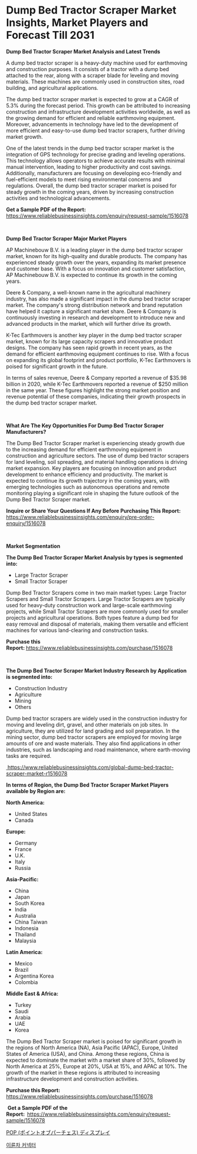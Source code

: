 <p><h1>Dump Bed Tractor Scraper Market Insights, Market Players and Forecast Till 2031</h1></p><p><strong>Dump Bed Tractor Scraper Market Analysis and Latest Trends</strong></p>
<p><p>A dump bed tractor scraper is a heavy-duty machine used for earthmoving and construction purposes. It consists of a tractor with a dump bed attached to the rear, along with a scraper blade for leveling and moving materials. These machines are commonly used in construction sites, road building, and agricultural applications. </p><p>The dump bed tractor scraper market is expected to grow at a CAGR of 5.3% during the forecast period. This growth can be attributed to increasing construction and infrastructure development activities worldwide, as well as the growing demand for efficient and reliable earthmoving equipment. Moreover, advancements in technology have led to the development of more efficient and easy-to-use dump bed tractor scrapers, further driving market growth.</p><p>One of the latest trends in the dump bed tractor scraper market is the integration of GPS technology for precise grading and leveling operations. This technology allows operators to achieve accurate results with minimal manual intervention, leading to higher productivity and cost savings. Additionally, manufacturers are focusing on developing eco-friendly and fuel-efficient models to meet rising environmental concerns and regulations. Overall, the dump bed tractor scraper market is poised for steady growth in the coming years, driven by increasing construction activities and technological advancements.</p></p>
<p><strong>Get a Sample PDF of the Report:&nbsp;</strong> <a href="https://www.reliablebusinessinsights.com/enquiry/request-sample/1516078">https://www.reliablebusinessinsights.com/enquiry/request-sample/1516078</a></p>
<p>&nbsp;</p>
<p><strong>Dump Bed Tractor Scraper Major Market Players</strong></p>
<p><p>AP Machinebouw B.V. is a leading player in the dump bed tractor scraper market, known for its high-quality and durable products. The company has experienced steady growth over the years, expanding its market presence and customer base. With a focus on innovation and customer satisfaction, AP Machinebouw B.V. is expected to continue its growth in the coming years.</p><p>Deere & Company, a well-known name in the agricultural machinery industry, has also made a significant impact in the dump bed tractor scraper market. The company's strong distribution network and brand reputation have helped it capture a significant market share. Deere & Company is continuously investing in research and development to introduce new and advanced products in the market, which will further drive its growth.</p><p>K-Tec Earthmovers is another key player in the dump bed tractor scraper market, known for its large capacity scrapers and innovative product designs. The company has seen rapid growth in recent years, as the demand for efficient earthmoving equipment continues to rise. With a focus on expanding its global footprint and product portfolio, K-Tec Earthmovers is poised for significant growth in the future.</p><p>In terms of sales revenue, Deere & Company reported a revenue of $35.98 billion in 2020, while K-Tec Earthmovers reported a revenue of $250 million in the same year. These figures highlight the strong market position and revenue potential of these companies, indicating their growth prospects in the dump bed tractor scraper market.</p></p>
<p>&nbsp;</p>
<p><strong>What Are The Key Opportunities For Dump Bed Tractor Scraper Manufacturers?</strong></p>
<p><p>The Dump Bed Tractor Scraper market is experiencing steady growth due to the increasing demand for efficient earthmoving equipment in construction and agriculture sectors. The use of dump bed tractor scrapers for land leveling, soil spreading, and material handling operations is driving market expansion. Key players are focusing on innovation and product development to enhance efficiency and productivity. The market is expected to continue its growth trajectory in the coming years, with emerging technologies such as autonomous operations and remote monitoring playing a significant role in shaping the future outlook of the Dump Bed Tractor Scraper market.</p></p>
<p><strong>Inquire or Share Your Questions If Any Before Purchasing This Report:</strong> <a href="https://www.reliablebusinessinsights.com/enquiry/pre-order-enquiry/1516078">https://www.reliablebusinessinsights.com/enquiry/pre-order-enquiry/1516078</a></p>
<p>&nbsp;</p>
<p><strong>Market Segmentation</strong></p>
<p><strong>The Dump Bed Tractor Scraper Market Analysis by types is segmented into:</strong></p>
<p><ul><li>Large Tractor Scraper</li><li>Small Tractor Scraper</li></ul></p>
<p><p>Dump Bed Tractor Scrapers come in two main market types: Large Tractor Scrapers and Small Tractor Scrapers. Large Tractor Scrapers are typically used for heavy-duty construction work and large-scale earthmoving projects, while Small Tractor Scrapers are more commonly used for smaller projects and agricultural operations. Both types feature a dump bed for easy removal and disposal of materials, making them versatile and efficient machines for various land-clearing and construction tasks.</p></p>
<p><strong>Purchase this Report:&nbsp;</strong><a href="https://www.reliablebusinessinsights.com/purchase/1516078">https://www.reliablebusinessinsights.com/purchase/1516078</a></p>
<p>&nbsp;</p>
<p><strong>The Dump Bed Tractor Scraper Market Industry Research by Application is segmented into:</strong></p>
<p><ul><li>Construction Industry</li><li>Agriculture</li><li>Mining</li><li>Others</li></ul></p>
<p><p>Dump bed tractor scrapers are widely used in the construction industry for moving and leveling dirt, gravel, and other materials on job sites. In agriculture, they are utilized for land grading and soil preparation. In the mining sector, dump bed tractor scrapers are employed for moving large amounts of ore and waste materials. They also find applications in other industries, such as landscaping and road maintenance, where earth-moving tasks are required.</p></p>
<p><a href="https://www.reliablebusinessinsights.com/global-dump-bed-tractor-scraper-market-r1516078">&nbsp;https://www.reliablebusinessinsights.com/global-dump-bed-tractor-scraper-market-r1516078</a></p>
<p><strong>In terms of Region, the Dump Bed Tractor Scraper Market Players available by Region are:</strong></p>
<p>
    <p> <strong> North America: </strong>
        <ul>
            <li>United States</li>
            <li>Canada</li>
        </ul>
        </p> 
    <p> <strong> Europe: </strong>
        <ul>
            <li>Germany</li>
            <li>France</li>
            <li>U.K.</li>
            <li>Italy</li>
            <li>Russia</li>
        </ul>
        </p> 
    <p> <strong> Asia-Pacific: </strong>
        <ul>
            <li>China</li>
            <li>Japan</li>
            <li>South Korea</li>
            <li>India</li>
            <li>Australia</li>
            <li>China Taiwan</li>
            <li>Indonesia</li>
            <li>Thailand</li>
            <li>Malaysia</li>
        </ul>
        </p> 
    <p> <strong> Latin America: </strong>
        <ul>
            <li>Mexico</li>
            <li>Brazil</li>
            <li>Argentina Korea</li>
            <li>Colombia</li>
        </ul>
        </p> 
    <p> <strong> Middle East & Africa: </strong>
        <ul>
            <li>Turkey</li>
            <li>Saudi</li>
            <li>Arabia</li>
            <li>UAE</li>
            <li>Korea</li>
        </ul>
    </p>
    </p>
<p><p>The Dump Bed Tractor Scraper market is poised for significant growth in the regions of North America (NA), Asia Pacific (APAC), Europe, United States of America (USA), and China. Among these regions, China is expected to dominate the market with a market share of 30%, followed by North America at 25%, Europe at 20%, USA at 15%, and APAC at 10%. The growth of the market in these regions is attributed to increasing infrastructure development and construction activities.</p></p>
<p><strong>Purchase this Report: </strong><a href="https://www.reliablebusinessinsights.com/purchase/1516078">https://www.reliablebusinessinsights.com/purchase/1516078</a></p>
<p>&nbsp;<strong>Get a Sample PDF of the Report:&nbsp;&nbsp;</strong><a href="https://www.reliablebusinessinsights.com/enquiry/request-sample/1516078">https://www.reliablebusinessinsights.com/enquiry/request-sample/1516078</a></p>
<p><strong></strong></p>
<p><p><a href="https://medium.com/@byroalenzuela76845/%E3%82%B0%E3%83%AD%E3%83%BC%E3%83%90%E3%83%ABpop-point-of-purchase-%E3%83%87%E3%82%A3%E3%82%B9%E3%83%97%E3%83%AC%E3%82%A4%E5%B8%82%E5%A0%B4%E3%81%AE%E8%A6%8F%E6%A8%A1%E3%81%A8%E3%82%B7%E3%82%A7%E3%82%A2%E5%88%86%E6%9E%90-%E8%A3%BD%E5%93%81%E3%82%BF%E3%82%A4%E3%83%97%E5%88%A5-%E3%82%A2%E3%83%97%E3%83%AA%E3%82%B1%E3%83%BC%E3%82%B7%E3%83%A7%E3%83%B3%E5%88%A5-%E5%9C%B0%E5%9F%9F%E5%88%A5-%E4%BA%88%E6%B8%AC-2024%E5%B9%B4-2031%E5%B9%B4-dec7d1c3f8e5">POP (ポイントオブパーチェス) ディスプレイ</a></p><p><a href="https://medium.com/@jordanilliamson678678_12326/%EA%B8%80%EB%A1%9C%EB%B2%8C-%EC%9D%B4%EB%A5%9C%EC%B0%A8-%EC%BB%A4%EB%84%A5%ED%84%B0-%EC%8B%9C%EC%9E%A5-%EA%B7%9C%EB%AA%A8-%EB%B0%8F-%EC%A0%90%EC%9C%A0%EC%9C%A8-%EB%B6%84%EC%84%9D-%EC%A0%9C%ED%92%88-%EC%9C%A0%ED%98%95%EB%B3%84-%EC%9D%91%EC%9A%A9%EB%B3%84-%EC%A7%80%EC%97%AD%EB%B3%84-%EC%A0%84%EB%A7%9D-2024-2031-afb072765632">이륜차 커넥터</a></p></p>
